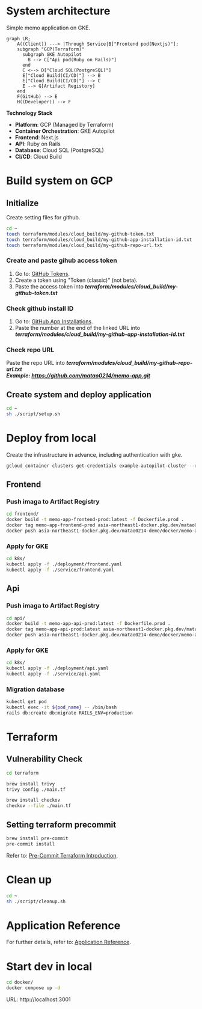 # System architecture
Simple memo application on GKE.

```mermaid
graph LR;
    A((Client)) ---> |Through Service|B["Frontend pod(Nextjs)"];
    subgraph "GCP(Terraform)"
      subgraph GKE Autopilot
        B --> C["Api pod(Ruby on Rails)"]
      end
      C <--> D["Cloud SQL(PostgreSQL)"]
      E["Cloud Build(CI/CD)"] --> B
      E["Cloud Build(CI/CD)"] --> C
      E --> G[Artifact Registory]
    end
    F(GitHub) --> E
    H((Developer)) --> F
```

**Technology Stack**
- **Platform**: GCP (Managed by Terraform)
- **Container Orchestration**: GKE Autopilot
- **Frontend**: Next.js  
- **API**: Ruby on Rails  
- **Database**: Cloud SQL (PostgreSQL)  
- **CI/CD**: Cloud Build


# Build system on GCP
## Initialize
Create setting files for github.

```bash
cd ~
touch terraform/modules/cloud_build/my-github-token.txt
touch terraform/modules/cloud_build/my-github-app-installation-id.txt
touch terraform/modules/cloud_build/my-github-repo-url.txt
```

### Create and paste gihub access token
1. Go to: [GitHub Tokens](https://github.com/settings/tokens).
1. Create a token using "Token (classic)" (not beta).
1. Paste the access token into ***terraform/modules/cloud_build/my-github-token.txt***


### Check github install ID
1. Go to: [GitHub App Installations](https://github.com/apps/google-cloud-build/installations/select_target).
1. Paste the number at the end of the linked URL into ***terraform/modules/cloud_build/my-github-app-installation-id.txt***


### Check repo URL
Paste the repo URL into ***terraform/modules/cloud_build/my-github-repo-url.txt***  
***Example: https://github.com/matao0214/memo-app.git***


## Create system and deploy application
```bash
cd ~
sh ./script/setup.sh
```


# Deploy from local
Create the infrastructure in advance, including authentication with gke.
```bash
gcloud container clusters get-credentials example-autopilot-cluster --region asia-northeast1 --project matao0214-demo
```

## Frontend
### Push imaga to Artifact Registry
```bash
cd frontend/
docker build -t memo-app-frontend-prod:latest -f Dockerfile.prod .
docker tag memo-app-frontend-prod asia-northeast1-docker.pkg.dev/matao0214-demo/docker/memo-app-frontend:latest
docker push asia-northeast1-docker.pkg.dev/matao0214-demo/docker/memo-app-frontend:latest
```

### Apply for GKE
```bash
cd k8s/
kubectl apply -f ./deployment/frontend.yaml
kubectl apply -f ./service/frontend.yaml
```

## Api
### Push imaga to Artifact Registry
```bash
cd api/
docker build -t memo-app-api-prod:latest -f Dockerfile.prod .      
docker tag memo-app-api-prod:latest asia-northeast1-docker.pkg.dev/matao0214-demo/docker/memo-app-api:latest
docker push asia-northeast1-docker.pkg.dev/matao0214-demo/docker/memo-app-api:latest
```

### Apply for GKE
```bash
cd k8s/
kubectl apply -f ./deployment/api.yaml
kubectl apply -f ./service/api.yaml
```

### Migration database
```bash
kubectl get pod
kubectl exec -it ${pod_name} -- /bin/bash
rails db:create db:migrate RAILS_ENV=production
```

# Terraform
## Vulnerability Check
```bash
cd terraform 

brew install trivy
trivy config ./main.tf 

brew install checkov
checkov --file ./main.tf 
```

## Setting terraform precommit
```bash
brew install pre-commit
pre-commit install
```
Refer to: [Pre-Commit Terraform Introduction](https://dev.classmethod.jp/articles/pre-commit-terraform-introduction/).

# Clean up
```bash
cd ~
sh ./script/cleanup.sh
```

# Application Reference
For further details, refer to: [Application Reference](https://zenn.dev/jinku/articles/92b76bf09d5351).

# Start dev in local
```bash
cd docker/
docker compose up -d
```
URL: http://localhost:3001
